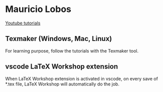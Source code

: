 # Mauricio Lobos

[Youtube tutorials](https://www.youtube.com/watch?v=Qjp-a2uZWZc)

## Texmaker (Windows, Mac, Linux)

For learning purpose, follow the tutorials with the Texmaker tool.

## vscode LaTeX Workshop extension

When LaTeX Workshop extension is activated in vscode, on every save of *.tex file, LaTeX Workshop will automatically do the job.
